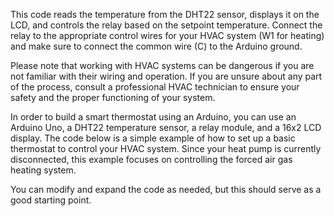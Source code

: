 This code reads the temperature from the DHT22 sensor, displays it on the LCD, and controls the relay based on the setpoint temperature. Connect the relay to the appropriate control wires for your HVAC system (W1 for heating) and make sure to connect the common wire (C) to the Arduino ground.

Please note that working with HVAC systems can be dangerous if you are not familiar with their wiring and operation. If you are unsure about any part of the process, consult a professional HVAC technician to ensure your safety and the proper functioning of your system.

In order to build a smart thermostat using an Arduino, you can use an Arduino Uno, a DHT22 temperature sensor, a relay module, and a 16x2 LCD display. The code below is a simple example of how to set up a basic thermostat to control your HVAC system. Since your heat pump is currently disconnected, this example focuses on controlling the forced air gas heating system.

You can modify and expand the code as needed, but this should serve as a good starting point.
